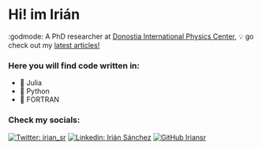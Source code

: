 # Hi! im Irián 

:godmode: A PhD researcher at <a href="https://dipc.ehu.eus/es">Donostia International Physics Center</a>, :bulb: go check out my <a href="https://scholar.google.com/citations?user=nBuc_38AAAAJ&hl=es&authuser=1">latest articles! </a> 

### Here you will find code written in:
- :gift_heart: Julia
- 🐍 Python 
- :floppy_disk: FORTRAN

### Check my socials:

[![Twitter: irian_sr](https://img.shields.io/twitter/follow/irian_sr?style=social)](https://twitter.com/irian_sr)
[![Linkedin: Irián Sánchez](https://img.shields.io/badge/-iriansanchez-blue?style=flat-square&logo=Linkedin&logoColor=white&link=https://www.linkedin.com/in/iriansanchez/)](https://www.linkedin.com/in/iriansanchez/)
[![GitHub Iriansr](https://img.shields.io/github/followers/Iriansr?label=follow&style=social)](https://github.com/Iriansr)
